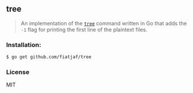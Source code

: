 tree
---
> An implementation of the [`tree`](https://gitlab.com/OldManProgrammer/unix-tree) command written in Go that adds the `-1` flag for printing the first line of the plaintext files.

### Installation:
```sh
$ go get github.com/fiatjaf/tree
```

### License
MIT
